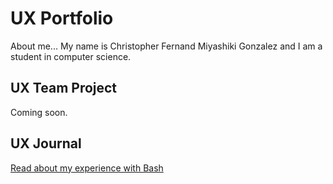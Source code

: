 # UX Portfolio

About me...
My name is Christopher Fernand Miyashiki Gonzalez and I am a student in computer science. 

## UX Team Project

Coming soon.

## UX Journal

[Read about my experience with Bash](j01/)
